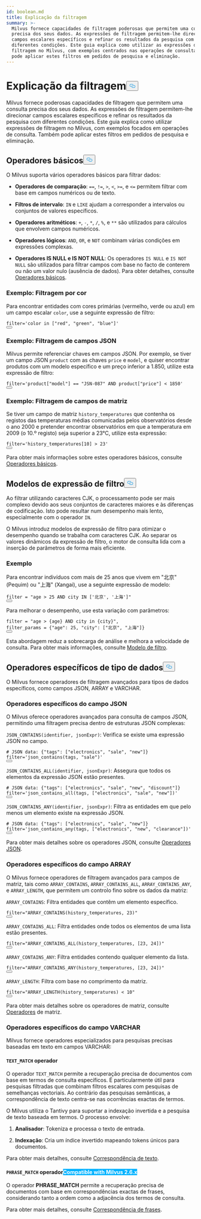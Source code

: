 ```yaml
---
id: boolean.md
title: Explicação da filtragem
summary: >-
  Milvus fornece capacidades de filtragem poderosas que permitem uma consulta
  precisa dos seus dados. As expressões de filtragem permitem-lhe direcionar
  campos escalares específicos e refinar os resultados da pesquisa com
  diferentes condições. Este guia explica como utilizar as expressões de
  filtragem no Milvus, com exemplos centrados nas operações de consulta. Também
  pode aplicar estes filtros em pedidos de pesquisa e eliminação.
---
```

<h1 id="Filtering-Explained" class="common-anchor-header">Explicação da filtragem<button data-href="#Filtering-Explained" class="anchor-icon" translate="no">
      <svg translate="no"
        aria-hidden="true"
        focusable="false"
        height="20"
        version="1.1"
        viewBox="0 0 16 16"
        width="16"
      >
        <path
          fill="#0092E4"
          fill-rule="evenodd"
          d="M4 9h1v1H4c-1.5 0-3-1.69-3-3.5S2.55 3 4 3h4c1.45 0 3 1.69 3 3.5 0 1.41-.91 2.72-2 3.25V8.59c.58-.45 1-1.27 1-2.09C10 5.22 8.98 4 8 4H4c-.98 0-2 1.22-2 2.5S3 9 4 9zm9-3h-1v1h1c1 0 2 1.22 2 2.5S13.98 12 13 12H9c-.98 0-2-1.22-2-2.5 0-.83.42-1.64 1-2.09V6.25c-1.09.53-2 1.84-2 3.25C6 11.31 7.55 13 9 13h4c1.45 0 3-1.69 3-3.5S14.5 6 13 6z"
        ></path>
      </svg>
    </button></h1><p>Milvus fornece poderosas capacidades de filtragem que permitem uma consulta precisa dos seus dados. As expressões de filtragem permitem-lhe direcionar campos escalares específicos e refinar os resultados da pesquisa com diferentes condições. Este guia explica como utilizar expressões de filtragem no Milvus, com exemplos focados em operações de consulta. Também pode aplicar estes filtros em pedidos de pesquisa e eliminação.</p>
<h2 id="Basic-operators" class="common-anchor-header">Operadores básicos<button data-href="#Basic-operators" class="anchor-icon" translate="no">
      <svg translate="no"
        aria-hidden="true"
        focusable="false"
        height="20"
        version="1.1"
        viewBox="0 0 16 16"
        width="16"
      >
        <path
          fill="#0092E4"
          fill-rule="evenodd"
          d="M4 9h1v1H4c-1.5 0-3-1.69-3-3.5S2.55 3 4 3h4c1.45 0 3 1.69 3 3.5 0 1.41-.91 2.72-2 3.25V8.59c.58-.45 1-1.27 1-2.09C10 5.22 8.98 4 8 4H4c-.98 0-2 1.22-2 2.5S3 9 4 9zm9-3h-1v1h1c1 0 2 1.22 2 2.5S13.98 12 13 12H9c-.98 0-2-1.22-2-2.5 0-.83.42-1.64 1-2.09V6.25c-1.09.53-2 1.84-2 3.25C6 11.31 7.55 13 9 13h4c1.45 0 3-1.69 3-3.5S14.5 6 13 6z"
        ></path>
      </svg>
    </button></h2><p>O Milvus suporta vários operadores básicos para filtrar dados:</p>
<ul>
<li><p><strong>Operadores de comparação</strong>: <code translate="no">==</code>, <code translate="no">!=</code>, <code translate="no">&gt;</code>, <code translate="no">&lt;</code>, <code translate="no">&gt;=</code>, e <code translate="no">&lt;=</code> permitem filtrar com base em campos numéricos ou de texto.</p></li>
<li><p><strong>Filtros de intervalo</strong>: <code translate="no">IN</code> e <code translate="no">LIKE</code> ajudam a corresponder a intervalos ou conjuntos de valores específicos.</p></li>
<li><p><strong>Operadores aritméticos</strong>: <code translate="no">+</code>, <code translate="no">-</code>, <code translate="no">*</code>, <code translate="no">/</code>, <code translate="no">%</code>, e <code translate="no">**</code> são utilizados para cálculos que envolvem campos numéricos.</p></li>
<li><p><strong>Operadores lógicos</strong>: <code translate="no">AND</code>, <code translate="no">OR</code>, e <code translate="no">NOT</code> combinam várias condições em expressões complexas.</p></li>
<li><p><strong>Operadores IS NULL e IS NOT NULL</strong>: Os operadores <code translate="no">IS NULL</code> e <code translate="no">IS NOT NULL</code> são utilizados para filtrar campos com base no facto de conterem ou não um valor nulo (ausência de dados). Para obter detalhes, consulte <a href="/docs/pt/basic-operators.md#IS-NULL-and-IS-NOT-NULL-Operators">Operadores básicos</a>.</p></li>
</ul>
<h3 id="Example-Filtering-by-Color" class="common-anchor-header">Exemplo: Filtragem por cor</h3><p>Para encontrar entidades com cores primárias (vermelho, verde ou azul) em um campo escalar <code translate="no">color</code>, use a seguinte expressão de filtro:</p>
<pre><code translate="no" class="language-python"><span class="hljs-built_in">filter</span>=<span class="hljs-string">&#x27;color in [&quot;red&quot;, &quot;green&quot;, &quot;blue&quot;]&#x27;</span>
<button class="copy-code-btn"></button></code></pre>
<h3 id="Example-Filtering-JSON-Fields" class="common-anchor-header">Exemplo: Filtragem de campos JSON</h3><p>Milvus permite referenciar chaves em campos JSON. Por exemplo, se tiver um campo JSON <code translate="no">product</code> com as chaves <code translate="no">price</code> e <code translate="no">model</code>, e quiser encontrar produtos com um modelo específico e um preço inferior a 1.850, utilize esta expressão de filtro:</p>
<pre><code translate="no" class="language-python"><span class="hljs-built_in">filter</span>=<span class="hljs-string">&#x27;product[&quot;model&quot;] == &quot;JSN-087&quot; AND product[&quot;price&quot;] &lt; 1850&#x27;</span>
<button class="copy-code-btn"></button></code></pre>
<h3 id="Example-Filtering-Array-Fields" class="common-anchor-header">Exemplo: Filtragem de campos de matriz</h3><p>Se tiver um campo de matriz <code translate="no">history_temperatures</code> que contenha os registos das temperaturas médias comunicadas pelos observatórios desde o ano 2000 e pretender encontrar observatórios em que a temperatura em 2009 (o 10.º registo) seja superior a 23°C, utilize esta expressão:</p>
<pre><code translate="no" class="language-python"><span class="hljs-built_in">filter</span>=<span class="hljs-string">&#x27;history_temperatures[10] &gt; 23&#x27;</span>
<button class="copy-code-btn"></button></code></pre>
<p>Para obter mais informações sobre estes operadores básicos, consulte <a href="/docs/pt/basic-operators.md">Operadores básicos</a>.</p>
<h2 id="Filter-expression-templates" class="common-anchor-header">Modelos de expressão de filtro<button data-href="#Filter-expression-templates" class="anchor-icon" translate="no">
      <svg translate="no"
        aria-hidden="true"
        focusable="false"
        height="20"
        version="1.1"
        viewBox="0 0 16 16"
        width="16"
      >
        <path
          fill="#0092E4"
          fill-rule="evenodd"
          d="M4 9h1v1H4c-1.5 0-3-1.69-3-3.5S2.55 3 4 3h4c1.45 0 3 1.69 3 3.5 0 1.41-.91 2.72-2 3.25V8.59c.58-.45 1-1.27 1-2.09C10 5.22 8.98 4 8 4H4c-.98 0-2 1.22-2 2.5S3 9 4 9zm9-3h-1v1h1c1 0 2 1.22 2 2.5S13.98 12 13 12H9c-.98 0-2-1.22-2-2.5 0-.83.42-1.64 1-2.09V6.25c-1.09.53-2 1.84-2 3.25C6 11.31 7.55 13 9 13h4c1.45 0 3-1.69 3-3.5S14.5 6 13 6z"
        ></path>
      </svg>
    </button></h2><p>Ao filtrar utilizando caracteres CJK, o processamento pode ser mais complexo devido aos seus conjuntos de caracteres maiores e às diferenças de codificação. Isto pode resultar num desempenho mais lento, especialmente com o operador <code translate="no">IN</code>.</p>
<p>O Milvus introduz modelos de expressão de filtro para otimizar o desempenho quando se trabalha com caracteres CJK. Ao separar os valores dinâmicos da expressão de filtro, o motor de consulta lida com a inserção de parâmetros de forma mais eficiente.</p>
<h3 id="Example" class="common-anchor-header">Exemplo</h3><p>Para encontrar indivíduos com mais de 25 anos que vivem em "北京" (Pequim) ou "上海" (Xangai), use a seguinte expressão de modelo:</p>
<pre><code translate="no" class="language-python"><span class="hljs-built_in">filter</span> = <span class="hljs-string">&quot;age &gt; 25 AND city IN [&#x27;北京&#x27;, &#x27;上海&#x27;]&quot;</span>
<button class="copy-code-btn"></button></code></pre>
<p>Para melhorar o desempenho, use esta variação com parâmetros:</p>
<pre><code translate="no" class="language-python"><span class="hljs-built_in">filter</span> = <span class="hljs-string">&quot;age &gt; {age} AND city in {city}&quot;</span>,
filter_params = {<span class="hljs-string">&quot;age&quot;</span>: <span class="hljs-number">25</span>, <span class="hljs-string">&quot;city&quot;</span>: [<span class="hljs-string">&quot;北京&quot;</span>, <span class="hljs-string">&quot;上海&quot;</span>]}
<button class="copy-code-btn"></button></code></pre>
<p>Esta abordagem reduz a sobrecarga de análise e melhora a velocidade de consulta. Para obter mais informações, consulte <a href="/docs/pt/filtering-templating.md">Modelo de filtro</a>.</p>
<h2 id="Data-type-specific-operators" class="common-anchor-header">Operadores específicos de tipo de dados<button data-href="#Data-type-specific-operators" class="anchor-icon" translate="no">
      <svg translate="no"
        aria-hidden="true"
        focusable="false"
        height="20"
        version="1.1"
        viewBox="0 0 16 16"
        width="16"
      >
        <path
          fill="#0092E4"
          fill-rule="evenodd"
          d="M4 9h1v1H4c-1.5 0-3-1.69-3-3.5S2.55 3 4 3h4c1.45 0 3 1.69 3 3.5 0 1.41-.91 2.72-2 3.25V8.59c.58-.45 1-1.27 1-2.09C10 5.22 8.98 4 8 4H4c-.98 0-2 1.22-2 2.5S3 9 4 9zm9-3h-1v1h1c1 0 2 1.22 2 2.5S13.98 12 13 12H9c-.98 0-2-1.22-2-2.5 0-.83.42-1.64 1-2.09V6.25c-1.09.53-2 1.84-2 3.25C6 11.31 7.55 13 9 13h4c1.45 0 3-1.69 3-3.5S14.5 6 13 6z"
        ></path>
      </svg>
    </button></h2><p>O Milvus fornece operadores de filtragem avançados para tipos de dados específicos, como campos JSON, ARRAY e VARCHAR.</p>
<h3 id="JSON-field-specific-operators" class="common-anchor-header">Operadores específicos do campo JSON</h3><p>O Milvus oferece operadores avançados para consulta de campos JSON, permitindo uma filtragem precisa dentro de estruturas JSON complexas:</p>
<p><code translate="no">JSON_CONTAINS(identifier, jsonExpr)</code>: Verifica se existe uma expressão JSON no campo.</p>
<pre><code translate="no" class="language-python"><span class="hljs-comment"># JSON data: {&quot;tags&quot;: [&quot;electronics&quot;, &quot;sale&quot;, &quot;new&quot;]}</span>
<span class="hljs-built_in">filter</span>=<span class="hljs-string">&#x27;json_contains(tags, &quot;sale&quot;)&#x27;</span>
<button class="copy-code-btn"></button></code></pre>
<p><code translate="no">JSON_CONTAINS_ALL(identifier, jsonExpr)</code>: Assegura que todos os elementos da expressão JSON estão presentes.</p>
<pre><code translate="no" class="language-python"><span class="hljs-comment"># JSON data: {&quot;tags&quot;: [&quot;electronics&quot;, &quot;sale&quot;, &quot;new&quot;, &quot;discount&quot;]}</span>
<span class="hljs-built_in">filter</span>=<span class="hljs-string">&#x27;json_contains_all(tags, [&quot;electronics&quot;, &quot;sale&quot;, &quot;new&quot;])&#x27;</span>
<button class="copy-code-btn"></button></code></pre>
<p><code translate="no">JSON_CONTAINS_ANY(identifier, jsonExpr)</code>: Filtra as entidades em que pelo menos um elemento existe na expressão JSON.</p>
<pre><code translate="no" class="language-python"><span class="hljs-comment"># JSON data: {&quot;tags&quot;: [&quot;electronics&quot;, &quot;sale&quot;, &quot;new&quot;]}</span>
<span class="hljs-built_in">filter</span>=<span class="hljs-string">&#x27;json_contains_any(tags, [&quot;electronics&quot;, &quot;new&quot;, &quot;clearance&quot;])&#x27;</span>
<button class="copy-code-btn"></button></code></pre>
<p>Para obter mais detalhes sobre os operadores JSON, consulte <a href="/docs/pt/json-operators.md">Operadores JSON</a>.</p>
<h3 id="ARRAY-field-specific-operators" class="common-anchor-header">Operadores específicos do campo ARRAY</h3><p>O Milvus fornece operadores de filtragem avançados para campos de matriz, tais como <code translate="no">ARRAY_CONTAINS</code>, <code translate="no">ARRAY_CONTAINS_ALL</code>, <code translate="no">ARRAY_CONTAINS_ANY</code>, e <code translate="no">ARRAY_LENGTH</code>, que permitem um controlo fino sobre os dados da matriz:</p>
<p><code translate="no">ARRAY_CONTAINS</code>: Filtra entidades que contêm um elemento específico.</p>
<pre><code translate="no" class="language-python"><span class="hljs-built_in">filter</span>=<span class="hljs-string">&quot;ARRAY_CONTAINS(history_temperatures, 23)&quot;</span>
<button class="copy-code-btn"></button></code></pre>
<p><code translate="no">ARRAY_CONTAINS_ALL</code>: Filtra entidades onde todos os elementos de uma lista estão presentes.</p>
<pre><code translate="no" class="language-python"><span class="hljs-built_in">filter</span>=<span class="hljs-string">&quot;ARRAY_CONTAINS_ALL(history_temperatures, [23, 24])&quot;</span>
<button class="copy-code-btn"></button></code></pre>
<p><code translate="no">ARRAY_CONTAINS_ANY</code>: Filtra entidades contendo qualquer elemento da lista.</p>
<pre><code translate="no" class="language-python"><span class="hljs-built_in">filter</span>=<span class="hljs-string">&quot;ARRAY_CONTAINS_ANY(history_temperatures, [23, 24])&quot;</span>
<button class="copy-code-btn"></button></code></pre>
<p><code translate="no">ARRAY_LENGTH</code>: Filtra com base no comprimento da matriz.</p>
<pre><code translate="no" class="language-python"><span class="hljs-built_in">filter</span>=<span class="hljs-string">&quot;ARRAY_LENGTH(history_temperatures) &lt; 10&quot;</span>
<button class="copy-code-btn"></button></code></pre>
<p>Para obter mais detalhes sobre os operadores de matriz, consulte <a href="/docs/pt/array-operators.md">Operadores</a> de matriz.</p>
<h3 id="VARCHAR-field-specific-operators" class="common-anchor-header">Operadores específicos do campo VARCHAR</h3><p>Milvus fornece operadores especializados para pesquisas precisas baseadas em texto em campos VARCHAR:</p>
<h4 id="TEXTMATCH-operator" class="common-anchor-header"><code translate="no">TEXT_MATCH</code> operador</h4><p>O operador <code translate="no">TEXT_MATCH</code> permite a recuperação precisa de documentos com base em termos de consulta específicos. É particularmente útil para pesquisas filtradas que combinam filtros escalares com pesquisas de semelhanças vectoriais. Ao contrário das pesquisas semânticas, a correspondência de texto centra-se nas ocorrências exactas de termos.</p>
<p>O Milvus utiliza o Tantivy para suportar a indexação invertida e a pesquisa de texto baseada em termos. O processo envolve:</p>
<ol>
<li><p><strong>Analisador</strong>: Tokeniza e processa o texto de entrada.</p></li>
<li><p><strong>Indexação</strong>: Cria um índice invertido mapeando tokens únicos para documentos.</p></li>
</ol>
<p>Para obter mais detalhes, consulte <a href="/docs/pt/keyword-match.md">Correspondência de texto</a>.</p>
<h4 id="PHRASEMATCH-operator--Milvus-26x" class="common-anchor-header"><code translate="no">PHRASE_MATCH</code> operador<span class="beta-tag" style="background-color:rgb(0, 179, 255);color:white" translate="no">Compatible with Milvus 2.6.x</span></h4><p>O operador <strong>PHRASE_MATCH</strong> permite a recuperação precisa de documentos com base em correspondências exactas de frases, considerando tanto a ordem como a adjacência dos termos de consulta.</p>
<p>Para obter mais detalhes, consulte <a href="/docs/pt/phrase-match.md">Correspondência de frases</a>.</p>
